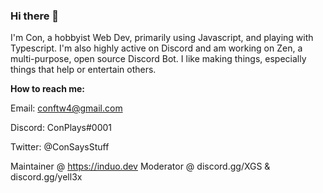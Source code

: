 ### Hi there 👋

I'm Con, a hobbyist Web Dev, primarily using Javascript, and playing with Typescript. I'm also highly active on Discord and am working on Zen, a multi-purpose, open source Discord Bot. I like making things, especially things that help or entertain others.

**How to reach me:**

Email: conftw4@gmail.com

Discord: ConPlays#0001

Twitter: @ConSaysStuff


Maintainer @ https://induo.dev
Moderator @ discord.gg/XGS & discord.gg/yell3x

